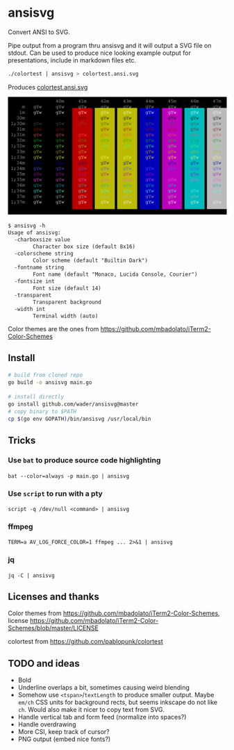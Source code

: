 # ansisvg

Convert ANSI to SVG.

Pipe output from a program thru ansisvg and it will output a SVG file on stdout. Can be used to
produce nice looking example output for presentations, include in markdown files etc.

```sh
./colortest | ansisvg > colortest.ansi.svg
 ```
Produces [colortest.ansi.svg](ansisvg/testdata/colortest.ansi.svg)

![ansisvg output for colortest](ansisvg/testdata/colortest.ansi.svg)

```
$ ansisvg -h
Usage of ansisvg:
  -charboxsize value
    	Character box size (default 8x16)
  -colorscheme string
    	Color scheme (default "Builtin Dark")
  -fontname string
    	Font name (default "Monaco, Lucida Console, Courier")
  -fontsize int
    	Font size (default 14)
  -transparent
    	Transparent background
  -width int
    	Terminal width (auto)
```

Color themes are the ones from https://github.com/mbadolato/iTerm2-Color-Schemes

## Install

```sh
# build from cloned repo
go build -o ansisvg main.go

# install directly
go install github.com/wader/ansisvg@master
# copy binary to $PATH
cp $(go env GOPATH)/bin/ansisvg /usr/local/bin
```

## Tricks

### Use `bat` to produce source code highlighting
`bat --color=always -p main.go | ansisvg`

### Use `script` to run with a pty
`script -q /dev/null <command> | ansisvg`

### ffmpeg
`TERM=a AV_LOG_FORCE_COLOR=1 ffmpeg ... 2>&1 | ansisvg`

### jq
`jq -C | ansisvg`

## Licenses and thanks

Color themes from
https://github.com/mbadolato/iTerm2-Color-Schemes,
license https://github.com/mbadolato/iTerm2-Color-Schemes/blob/master/LICENSE

colortest from https://github.com/pablopunk/colortest

## TODO and ideas
- Bold
- Underline overlaps a bit, sometimes causing weird blending
- Somehow use `<tspan>`/`textLength` to produce smaller output. Maybe `em/ch` CSS units for background rects,
but seems inkscape do not like `ch`. Would also make it nicer to copy text from SVG.
- Handle vertical tab and form feed (normalize into spaces?)
- Handle overdrawing
- More CSI, keep track of cursor?
- PNG output (embed nice fonts?)
